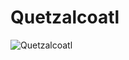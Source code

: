 # Quetzalcoatl
 
![Quetzalcoatl](https://github.com/publicsamples/Oi-Grandad/blob/main/q.png?raw=true)

  
